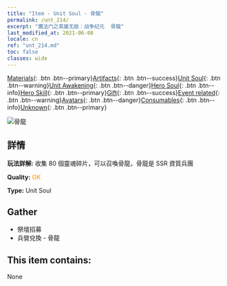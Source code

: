 ```yaml
---
title: "Item - Unit Soul - 骨龍"
permalink: /unt_214/
excerpt: "魔法门之英雄无敌：战争纪元  骨龍"
last_modified_at: 2021-06-08
locale: cn
ref: "unt_214.md"
toc: false
classes: wide
---
```

 [Materials](/ItemsCN/){: .btn .btn--primary}[Artifacts](/ItemsCN/Artifacts/){: .btn .btn--success}[Unit Soul](/ItemsCN/UnitSoul/){: .btn .btn--warning}[Unit Awakening](/ItemsCN/UnitAwakening/){: .btn .btn--danger}[Hero Soul](/ItemsCN/HeroSoul/){: .btn .btn--info}[Hero Skill](/ItemsCN/HeroSkill/){: .btn .btn--primary}[Gift](/ItemsCN/Gift/){: .btn .btn--success}[Event related](/ItemsCN/Events/){: .btn .btn--warning}[Avatars](/ItemsCN/Avatars/){: .btn .btn--danger}[Consumables](/ItemsCN/Consumables/){: .btn .btn--info}[Unknown](/ItemsCN/Unknown/){: .btn .btn--primary}

 ![骨龍](/images/u/ti_gulong.jpg)

## 詳情
 **玩法詳解:** 收集 80 個靈魂碎片，可以召喚骨龍，骨龍是 SSR 資質兵團

 **Quality:** <span style="color: #FF8C00">OK</span>

 **Type:** Unit Soul

## Gather

*    祭壇招募 
*    兵營兌換 - 骨龍 

## This item contains:

  None

